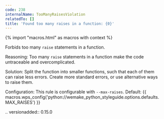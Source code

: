 ```yaml
---
code: 238
internalName: TooManyRaisesViolation
relatedTo: []
title: 'Found too many raises in a function: {0}'
---
```


{% import "macros.html" as macros with context %}

Forbids too many `raise` statements in a function.

Reasoning: Too many `raise` statements in a function make the code
untraceable and overcomplicated.

Solution: Split the function into smaller functions, such that each of
them can raise less errors. Create more standard errors, or use
alternative ways to raise them.

Configuration: This rule is configurable with `--max-raises`. Default:
{{ macros.wps_config('python://wemake_python_styleguide.options.defaults.MAX_RAISES') }}

.. versionadded:: 0.15.0